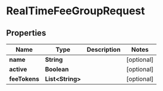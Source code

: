 
# RealTimeFeeGroupRequest

## Properties
Name | Type | Description | Notes
------------ | ------------- | ------------- | -------------
**name** | **String** |  |  [optional]
**active** | **Boolean** |  |  [optional]
**feeTokens** | **List&lt;String&gt;** |  |  [optional]



